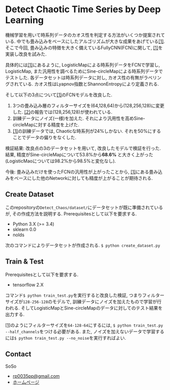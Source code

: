 # Detect Chaotic Time Series by Deep Learning
機械学習を用いて時系列データのカオス性を判定する方法がいくつか提案されている. 中でも畳み込みをベースにしたアルゴリズムが大きな成果をあげている[[1]](https://www.sciencedirect.com/science/article/abs/pii/S0167278919304737). そこで今回, 畳み込みの特徴を大きく備えているFullyCNN(FCN)に関して, [[1]](https://www.sciencedirect.com/science/article/abs/pii/S0167278919304737)を実装し改良を試みた.

具体的には[[1]](https://www.sciencedirect.com/science/article/abs/pii/S0167278919304737)にあるように, LogisticMapによる時系列データをFCNで学習し, LogisticMap, また汎用性を調べるためにSine-circleMapによる時系列データでテストした. 各データセットは時系列データに対し, カオス性の有無がラベリングされている. カオス性はLyapnov指数とShannonEntropyにより定義される.

そして以下の3点について[[1]](https://www.sciencedirect.com/science/article/abs/pii/S0167278919304737)のFCNモデルを改良した.
1. 3つの畳み込み層のフィルターサイズを(64,128,64)から(128,256,128)に変更した. [[2]](https://github.com/cauchyturing/UCR_Time_Series_Classification_Deep_Learning_Baseline)の報告では(128,256,128)が使われている.
2. 訓練データにノイズ(一様)を加えた. それにより汎用性を高めSine-circleMapに対する精度を上げた.
3. [[1]](https://www.sciencedirect.com/science/article/abs/pii/S0167278919304737)の訓練データでは, Chaoticな時系列が24%しかない. それを50%にすることでデータの偏りをなくした.

検証結果: 改良点の3のデータセットを用いて, 改良したモデルで検証を行った. 結果, 精度がSine-circleMapについて53.8%から**68.6%** と大きく上がった(LogisticMaoについては98.2%から98.5%と変化なし).

今後: 畳み込みだけを使ったFCNの汎用性が上がったことから, [[1]](https://www.sciencedirect.com/science/article/abs/pii/S0167278919304737)にある畳み込みをベースにした他のNetworkに対しても精度が上がることが期待される.


## Create Dataset
このrepositoryの`Detect_Chaos/dataset/`にデータセットが既に準備されているが, その作成方法を説明する.
Prerequisitesとして以下を要求する.
- Python 3.X (>= 3.4) 
- sklearn 0.0
- nolds

次のコマンドによりデータセットが作成される.
`$ python create_dataset.py`

## Train & Test
Prerequisitesとして以下を要求する.
- tensorflow 2.X

コマンド`$ python train_test.py`を実行すると改良した検証, つまりフィルターサイズが`128-256-128`のモデルで, 訓練データにノイズを加えたもので学習が行われる. そしてLogisticMapとSine-circleMapのデータに対してのテスト結果を出力する.

[[1]](https://www.sciencedirect.com/science/article/abs/pii/S0167278919304737)のようにフィルターサイズを`64-128-64`にするには, `$ python train_test.py --half_channels`をつける必要がある.
また, ノイズを加えないデータで学習するには`$ python train_test.py --no_noise`を実行すればよい.


## Contact
SoSo
- rp0035pp@gmail.com
- [ホームページ](https://main.d3umo865zsgz63.amplifyapp.com/)